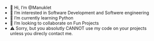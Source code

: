 - 👋 Hi, I’m @Manuklet
- 👀 I’m interested in Software Development and Softwere engineering
- 🌱 I’m currently learning Python
- 💞️ I’m looking to collaborate on Fun Projects
- ⚠️ Sorry, but you absolutly CANNOT use my code on your projects unless you direcly contact me.
<!---
manuklet/manuklet is a ✨ special ✨ repository because its `README.md` (this file) appears on your GitHub profile.
You can click the Preview link to take a look at your changes.
--->
